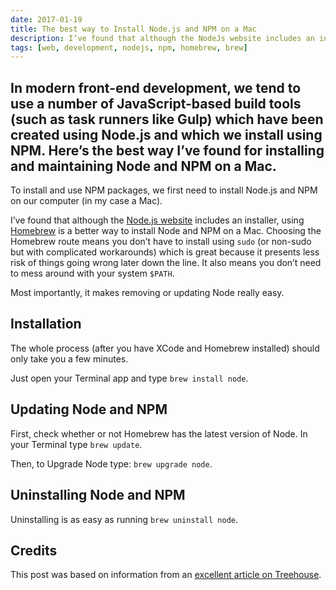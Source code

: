 ```yaml
---
date: 2017-01-19
title: The best way to Install Node.js and NPM on a Mac
description: I’ve found that although the NodeJs website includes an installer, using Homebrew is a better way to install Node and NPM on a Mac.
tags: [web, development, nodejs, npm, homebrew, brew]
---
```

In modern front-end development, we tend to use a number of JavaScript-based build tools (such as task runners like Gulp) which have been created using Node.js and which we install using NPM. Here’s the best way I’ve found for installing and maintaining Node and NPM on a Mac.
---

To install and use NPM packages, we first need to install Node.js and NPM on our computer (in my case a Mac).

I’ve found that although the [Node.js website](https://nodejs.org/en/) includes an installer, using [Homebrew](https://brew.sh/) is a better way to install Node and NPM on a Mac. Choosing the Homebrew route means you don’t have to install using `sudo` (or non-sudo but with complicated workarounds) which is great because it presents less risk of things going wrong later down the line. It also means you don’t need to mess around with your system `$PATH`.

Most importantly, it makes removing or updating Node really easy.

## Installation

The whole process (after you have XCode and Homebrew installed) should only take you a few minutes.

Just open your Terminal app and type `brew install node`.

## Updating Node and NPM

First, check whether or not Homebrew has the latest version of Node. In your Terminal type `brew update`.

Then, to Upgrade Node type: `brew upgrade node`.

## Uninstalling Node and NPM

Uninstalling is as easy as running `brew uninstall node`.

## Credits

This post was based on information from an [excellent article on Treehouse](https://blog.teamtreehouse.com/install-node-js-npm-mac).
